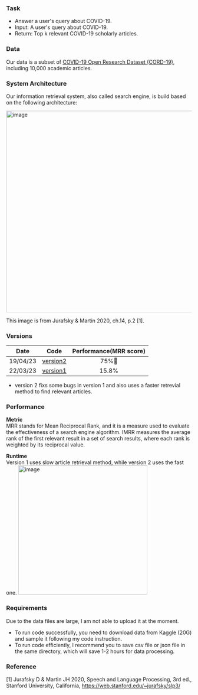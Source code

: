 ### Task
* Answer a user's query about COVID-19.
* Input: A user's query about COVID-19.
* Return: Top k relevant COVID-19 scholarly articles.

### Data
Our data is a subset of [COVID-19 Open Research Dataset (CORD-19)](https://www.kaggle.com/datasets/allen-institute-for-ai/CORD-19-research-challenge), including 10,000 academic articles.

### System Architecture
Our information retrieval system, also called search engine, is build based on the following architecture:

<img width="546" alt="image" src="https://github.com/guolipin/search_engine/assets/134791744/5203944e-5cd1-4d44-a484-335f65b3fe75">  

This image is from Jurafsky & Martin 2020, ch.14, p.2 [1].

### Versions
| Date | Code | Performance(MRR score) |
| :---: | :---: | :---: |
|19/04/23|[version2](https://github.com/guolipin/search_engine/blob/main/search_engine_v2.ipynb)|75%🚀|
|22/03/23|[version1](https://github.com/guolipin/search_engine/blob/main/search_engine_v1.ipynb)|15.8%|

- version 2 fixs some bugs in version 1 and also uses a faster retrevial method to find relevant articles.

### Performance
**Metric**  
MRR stands for Mean Reciprocal Rank, and it is a measure used to evaluate the effectiveness of a search engine algorithm. IMRR measures the average rank of the first relevant result in a set of search results, where each rank is weighted by its reciprocal value.

**Runtime**  
Version 1 uses slow article retrieval method, while version 2 uses the fast one.
<img width="350" alt="image" src="https://github.com/guolipin/search_engine/assets/134791744/44d850b5-05ac-4a9f-bdef-bb5131c212e0">



### Requirements
Due to the data files are large, I am not able to upload it at the moment.
* To run code successfully, you need to download data from Kaggle (20G) and sample it following my code instruction. 
* To run code efficiently, I recommend you to save csv file or json file in the same directory, which will save 1-2 hours for data processing.

### Reference
[1] Jurafsky D & Martin JH 2020, Speech and Language Processing, 3rd ed., Stanford University, California, <https://web.stanford.edu/~jurafsky/slp3/>
